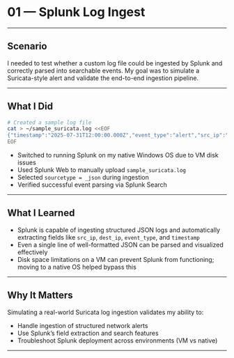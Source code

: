 # 01 — Splunk Log Ingest

---

## Scenario

I needed to test whether a custom log file could be ingested by Splunk and correctly parsed into searchable events. My goal was to simulate a Suricata-style alert and validate the end-to-end ingestion pipeline.

---

## What I Did

```bash
# Created a sample log file
cat > ~/sample_suricata.log <<EOF
{"timestamp":"2025-07-31T12:00:00.000Z","event_type":"alert","src_ip":"192.168.1.22","dest_ip":"93.184.216.34","alert":{"signature":"ET TROJAN Downloader","category":"A Network Trojan was detected"}}
EOF
```

- Switched to running Splunk on my native Windows OS due to VM disk issues
- Used Splunk Web to manually upload `sample_suricata.log`
- Selected `sourcetype = _json` during ingestion
- Verified successful event parsing via Splunk Search

---

## What I Learned

- Splunk is capable of ingesting structured JSON logs and automatically extracting fields like `src_ip`, `dest_ip`, `event_type`, and `timestamp`
- Even a single line of well-formatted JSON can be parsed and visualized effectively
- Disk space limitations on a VM can prevent Splunk from functioning; moving to a native OS helped bypass this

---

## Why It Matters

Simulating a real-world Suricata log ingestion validates my ability to:

- Handle ingestion of structured network alerts
- Use Splunk’s field extraction and search features
- Troubleshoot Splunk deployment across environments (VM vs native)

---
